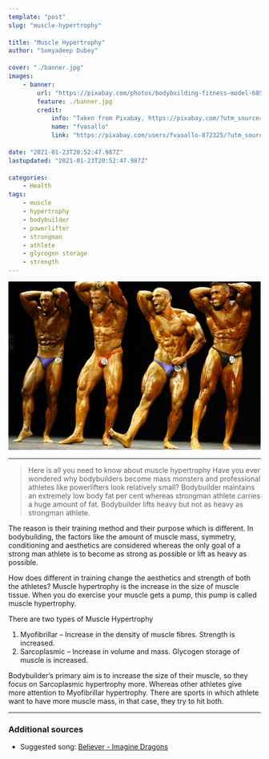```yaml
---
template: "post"
slug: "muscle-hypertrophy"

title: "Muscle Hypertrophy"
author: "Somyadeep Dubey"

cover: "./banner.jpg"
images:
    - banner:
        url: "https://pixabay.com/photos/bodybuilding-fitness-model-685087/"
        feature: ./banner.jpg
        credit:
            info: "Taken from Pixabay, https://pixabay.com/?utm_source=link-attribution&amp;utm_medium=referral&amp;utm_campaign=image&amp;utm_content=685087"
            name: "fvasallo"
            link: "https://pixabay.com/users/fvasallo-872325/?utm_source=link-attribution&amp;utm_medium=referral&amp;utm_campaign=image&amp;utm_content=685087"

date: "2021-01-23T20:52:47.987Z"
lastupdated: "2021-01-23T20:52:47.987Z"

categories: 
    - Health
tags:
    - muscle
    - hypertrophy
    - bodybuilder
    - powerlifter
    - strongman
    - athlete
    - glycogen storage
    - strength
---
```


![Bodybuilders Flexing](./banner.jpg)

---

> Here is all you need to know about muscle hypertrophy
Have you ever wondered why bodybuilders become mass monsters and professional athletes like powerlifters look relatively small? Bodybuilder maintains an extremely low body fat per cent whereas strongman athlete carries a huge amount of fat. Bodybuilder lifts heavy but not as heavy as strongman athlete.

The reason is their training method and their purpose which is different. In bodybuilding, the factors like the amount of muscle mass, symmetry, conditioning and aesthetics are considered whereas the only goal of a strong man athlete is to become as strong as possible or lift as heavy as possible.

How does different in training change the aesthetics and strength of both the athletes?
Muscle hypertrophy is the increase in the size of muscle tissue. When you do exercise your muscle gets a pump, this pump is called muscle hypertrophy.

There are two types of Muscle Hypertrophy
1. Myofibrillar – Increase in the density of muscle fibres. Strength is increased. 
2. Sarcoplasmic – Increase in volume and mass. Glycogen storage of muscle is increased.

Bodybuilder’s primary aim is to increase the size of their muscle, so they focus on Sarcoplasmic hypertrophy more. Whereas other athletes give more attention to Myofibrillar hypertrophy. There are sports in which athlete want to have more muscle mass, in that case, they try to hit both.

---
### Additional sources

- Suggested song: [Believer - Imagine Dragons](https://youtu.be/7wtfhZwyrcc)